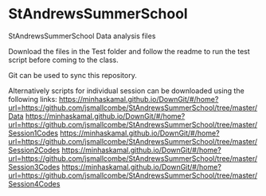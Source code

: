 # StAndrewsSummerSchool
StAndrewsSummerSchool Data analysis files

Download the files in the Test folder and follow the readme to run the test script before coming to the class.

Git can be used to sync this repository.

Alternatively scripts for individual session can be downloaded using the following links:
https://minhaskamal.github.io/DownGit/#/home?url=https://github.com/jsmallcombe/StAndrewsSummerSchool/tree/master/Data
https://minhaskamal.github.io/DownGit/#/home?url=https://github.com/jsmallcombe/StAndrewsSummerSchool/tree/master/Session1Codes
https://minhaskamal.github.io/DownGit/#/home?url=https://github.com/jsmallcombe/StAndrewsSummerSchool/tree/master/Session2Codes
https://minhaskamal.github.io/DownGit/#/home?url=https://github.com/jsmallcombe/StAndrewsSummerSchool/tree/master/Session3Codes
https://minhaskamal.github.io/DownGit/#/home?url=https://github.com/jsmallcombe/StAndrewsSummerSchool/tree/master/Session4Codes
